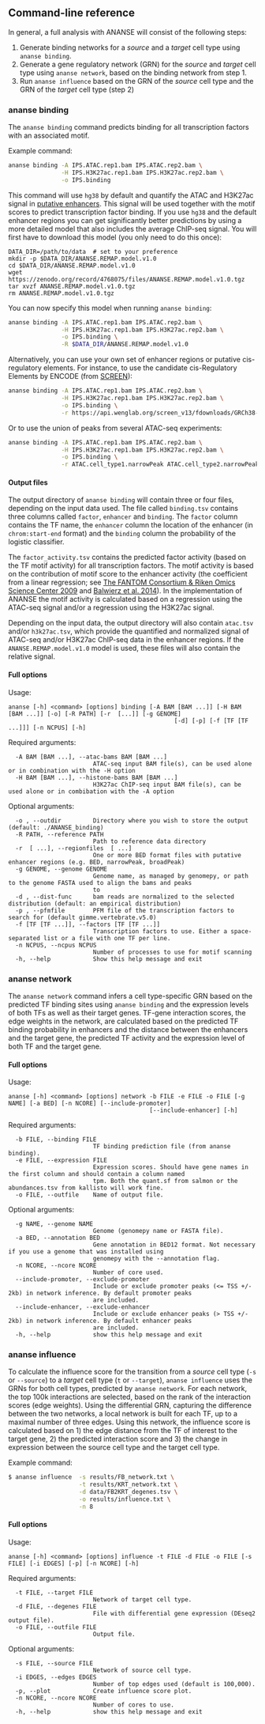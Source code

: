 ## Command-line reference

In general, a full analysis with ANANSE will consist of the following steps:

1. Generate binding networks for a *source* and a *target* cell type using `ananse binding`.
2. Generate a gene regulatory network (GRN) for the *source* and *target* cell type using `ananse network`, based on the binding network from step 1.
3. Run `ananse influence` based on the GRN of the *source* cell type and the GRN of the *target* cell type (step 2)

### ananse binding

The `ananse binding` command predicts binding for all transcription factors with an associated motif.

Example command:

``` bash
ananse binding -A IPS.ATAC.rep1.bam IPS.ATAC.rep2.bam \
               -H IPS.H3K27ac.rep1.bam IPS.H3K27ac.rep2.bam \
               -o IPS.binding
```

This command will use `hg38` by default and quantify the ATAC and H3K27ac signal in [putative enhancers](https://doi.org/10.5281/zenodo.4066424). This signal will be used together with the motif scores to predict transcription factor binding. If you use `hg38` and the default enhancer regions you can get significantly better predictions by using a more detailed model that also includes the average ChIP-seq signal. You will first have to download this model (you only need to do this once):

```
DATA_DIR=/path/to/data  # set to your preference
mkdir -p $DATA_DIR/ANANSE.REMAP.model.v1.0
cd $DATA_DIR/ANANSE.REMAP.model.v1.0
wget https://zenodo.org/record/4768075/files/ANANSE.REMAP.model.v1.0.tgz
tar xvzf ANANSE.REMAP.model.v1.0.tgz
rm ANANSE.REMAP.model.v1.0.tgz
```

You can now specify this model when running `ananse binding`:

``` bash
ananse binding -A IPS.ATAC.rep1.bam IPS.ATAC.rep2.bam \
               -H IPS.H3K27ac.rep1.bam IPS.H3K27ac.rep2.bam \
               -o IPS.binding \
               -R $DATA_DIR/ANANSE.REMAP.model.v1.0
```

Alternatively, you can use your own set of enhancer regions or putative cis-regulatory elements. For instance, to use the candidate cis-Regulatory Elements by ENCODE (from [SCREEN](https://screen.encodeproject.org/)):

``` bash
ananse binding -A IPS.ATAC.rep1.bam IPS.ATAC.rep2.bam \
               -H IPS.H3K27ac.rep1.bam IPS.H3K27ac.rep2.bam \
               -o IPS.binding \
               -r https://api.wenglab.org/screen_v13/fdownloads/GRCh38-ccREs.bed
```

Or to use the union of peaks from several ATAC-seq experiments:

``` bash
ananse binding -A IPS.ATAC.rep1.bam IPS.ATAC.rep2.bam \
               -H IPS.H3K27ac.rep1.bam IPS.H3K27ac.rep2.bam \
               -o IPS.binding \
               -r ATAC.cell_type1.narrowPeak ATAC.cell_type2.narrowPeak
```

#### Output files

The output directory of `ananse binding` will contain three or four files, depending on the input data used. The file called `binding.tsv` contains three columns called `factor`, `enhancer` and `binding`. The `factor` column contains the TF name, the `enhancer` column the location of the enhancer (in `chrom:start-end` format) and the `binding` column the probability of the logistic classifier.

The `factor_activity.tsv` contains the predicted factor activity (based on the TF motif activity) for all transcription factors. The motif activity is based on the contribution of motif score to the enhancer activity (the coefficient from a linear regression;  see [The FANTOM Consortium & Riken Omics Science Center 2009](https://doi.org/10.1038/ng.375) and [Balwierz et al. 2014](https://doi.org/10.1101/gr.169508.113)). In the implementation of ANANSE the motif activity is calculated based on a regression using the ATAC-seq signal and/or a regression using the H3K27ac signal. 

Depending on the input data, the output directory will also contain `atac.tsv` and/or `h3k27ac.tsv`, which provide the quantified and normalized signal of ATAC-seq and/or H3K27ac ChIP-seq data in the enhancer regions. If the `ANANSE.REMAP.model.v1.0` model is used, these files will also contain the relative signal. 


#### Full options

Usage:

```
ananse [-h] <command> [options] binding [-A BAM [BAM ...]] [-H BAM [BAM ...]] [-o] [-R PATH] [-r  [...]] [-g GENOME]
                                               [-d] [-p] [-f [TF [TF ...]]] [-n NCPUS] [-h]
```

Required arguments:

```
  -A BAM [BAM ...], --atac-bams BAM [BAM ...]
                        ATAC-seq input BAM file(s), can be used alone or in combination with the -H option
  -H BAM [BAM ...], --histone-bams BAM [BAM ...]
                        H3K27ac ChIP-seq input BAM file(s), can be used alone or in combibation with the -A option
```

Optional arguments:

```
  -o , --outdir         Directory where you wish to store the output (default: ./ANANSE_binding)
  -R PATH, --reference PATH
                        Path to reference data directory
  -r  [ ...], --regionfiles  [ ...]
                        One or more BED format files with putative enhancer regions (e.g. BED, narrowPeak, broadPeak)
  -g GENOME, --genome GENOME
                        Genome name, as managed by genomepy, or path to the genome FASTA used to align the bams and peaks
                        to
  -d , --dist-func      bam reads are normalized to the selected distribution (default: an empirical distribution)
  -p , --pfmfile        PFM file of the transcription factors to search for (default gimme.vertebrate.v5.0)
  -f [TF [TF ...]], --factors [TF [TF ...]]
                        Transcription factors to use. Either a space-separated list or a file with one TF per line.
  -n NCPUS, --ncpus NCPUS
                        Number of processes to use for motif scanning
  -h, --help            Show this help message and exit
```


### ananse network

The `ananse network` command infers a cell type-specific GRN based on the predicted TF binding sites using `ananse binding` and the expression levels of both TFs as well as their target genes. TF-gene interaction scores, the edge weights in the network, are calculated based on the predicted TF binding probability in enhancers and the distance between the enhancers and the target gene, the predicted TF activity and the expression level of both TF and the target gene.


#### Full options


Usage: 

```
ananse [-h] <command> [options] network -b FILE -e FILE -o FILE [-g NAME] [-a BED] [-n NCORE] [--include-promoter]
                                        [--include-enhancer] [-h]
```

Required arguments:

```
  -b FILE, --binding FILE
                        TF binding prediction file (from ananse binding).
  -e FILE, --expression FILE
                        Expression scores. Should have gene names in the first column and should contain a column named
                        tpm. Both the quant.sf from salmon or the abundances.tsv from kallisto will work fine.
  -o FILE, --outfile	Name of output file.
```

Optional arguments:

```
  -g NAME, --genome NAME
                        Genome (genomepy name or FASTA file).
  -a BED, --annotation BED
                        Gene annotation in BED12 format. Not necessary if you use a genome that was installed using
                        genomepy with the --annotation flag.
  -n NCORE, --ncore NCORE
                        Number of core used.
  --include-promoter, --exclude-promoter
                        Include or exclude promoter peaks (<= TSS +/- 2kb) in network inference. By default promoter peaks
                        are included.
  --include-enhancer, --exclude-enhancer
                        Include or exclude enhancer peaks (> TSS +/- 2kb) in network inference. By default enhancer peaks
                        are included.
  -h, --help            show this help message and exit
```


### ananse influence

To calculate the influence score for the transition from a *source* cell type (`-s` or `--source`) to a *target* cell type (`t` or `--target`), `ananse influence` uses the GRNs for both cell types, predicted by `ananse network`. For each network, the top 100k interactions are selected, based on the rank of the interaction scores (edge weights). Using the differential GRN, capturing the difference between the two networks, a local network is built for each TF, up to a maximal number of three edges. Using this network, the influence score is calculated based on 1) the edge distance from the TF of interest to the target gene, 2) the predicted interaction score and 3) the change in expression between the source cell type and the target cell type.

Example command: 

``` bash
$ ananse influence  -s results/FB_network.txt \
                    -t results/KRT_network.txt \
                    -d data/FB2KRT_degenes.tsv \
                    -o results/influence.txt \
                    -n 8
```

#### Full options

Usage: 

```
ananse [-h] <command> [options] influence -t FILE -d FILE -o FILE [-s FILE] [-i EDGES] [-p] [-n NCORE] [-h]
```

Required arguments:

```
  -t FILE, --target FILE
                        Network of target cell type.
  -d FILE, --degenes FILE
                        File with differential gene expression (DEseq2 output file).
  -o FILE, --outfile FILE
                        Output file.     
```                        

Optional arguments:

```
  -s FILE, --source FILE
                        Network of source cell type.
  -i EDGES, --edges EDGES
                        Number of top edges used (default is 100,000).
  -p, --plot            Create influence score plot.
  -n NCORE, --ncore NCORE
                        Number of cores to use.
  -h, --help            show this help message and exit
```
